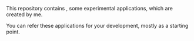 This repository contains , some experimental applications, which are created by me.

You can refer these applications for your development, mostly as a starting point.

